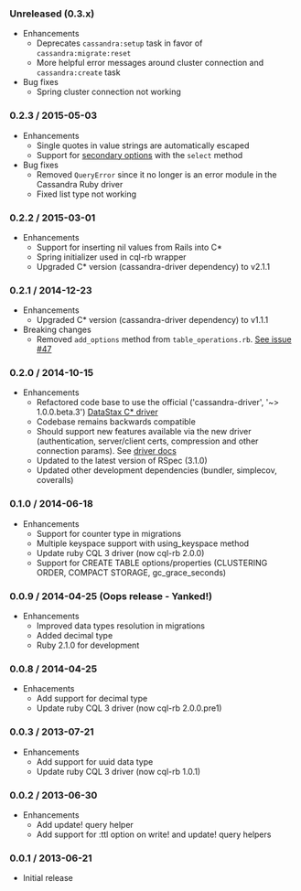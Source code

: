 ### Unreleased (0.3.x)
* Enhancements
  * Deprecates `cassandra:setup` task in favor of `cassandra:migrate:reset`
  * More helpful error messages around cluster connection and `cassandra:create` task
* Bug fixes
  * Spring cluster connection not working

### 0.2.3 / 2015-05-03
* Enhancements
  * Single quotes in value strings are automatically escaped
  * Support for [secondary options](http://datastax.github.io/ruby-driver/api/session/#execute_async-instance_method) with the `select` method
* Bug fixes
  * Removed `QueryError` since it no longer is an error module in the Cassandra Ruby driver
  * Fixed list type not working


### 0.2.2 / 2015-03-01
* Enhancements
  * Support for inserting nil values from Rails into C*
  * Spring initializer used in cql-rb wrapper
  * Upgraded C* version (cassandra-driver dependency) to v2.1.1


### 0.2.1 / 2014-12-23
* Enhancements
  * Upgraded C* version (cassandra-driver dependency) to v1.1.1
* Breaking changes
  * Removed `add_options` method from `table_operations.rb`. [See issue #47](https://github.com/hsgubert/cassandra_migrations/issues/47)

### 0.2.0 / 2014-10-15

* Enhancements
  * Refactored code base to use the official ('cassandra-driver', '~> 1.0.0.beta.3') [DataStax C* driver](https://rubygems.org/gems/cassandra-driver)
  * Codebase remains backwards compatible
  * Should support new features available via the new driver (authentication, server/client certs, compression and other connection params). See [driver docs](http://datastax.github.io/ruby-driver/api/)
  * Updated to the latest version of RSpec (3.1.0)
  * Updated other development dependencies (bundler, simplecov, coveralls)

### 0.1.0 / 2014-06-18

* Enhancements
  * Support for counter type in migrations
  * Multiple keyspace support with using_keyspace method
  * Update ruby CQL 3 driver (now cql-rb 2.0.0)
  * Support for CREATE TABLE options/properties (CLUSTERING ORDER, COMPACT STORAGE, gc_grace_seconds)

### 0.0.9 / 2014-04-25 (Oops release - Yanked!)

* Enhancements
  * Improved data types resolution in migrations
  * Added decimal type
  * Ruby 2.1.0 for development

### 0.0.8 / 2014-04-25

* Enhacements
  * Add support for decimal type
  * Update ruby CQL 3 driver (now cql-rb 2.0.0.pre1)

### 0.0.3 / 2013-07-21

* Enhancements
  * Add support for uuid data type
  * Update ruby CQL 3 driver (now cql-rb 1.0.1)

### 0.0.2 / 2013-06-30

* Enhancements
  * Add update! query helper
  * Add support for :ttl option on write! and update! query helpers

### 0.0.1 / 2013-06-21

* Initial release
